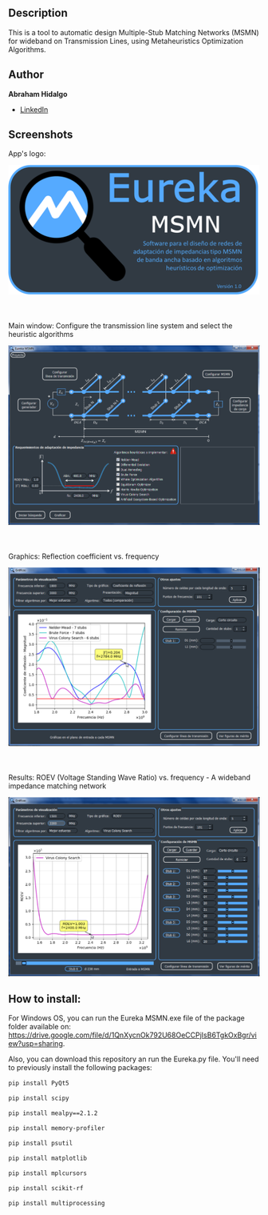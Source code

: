 ## Description
This is a tool to automatic design Multiple-Stub Matching Networks (MSMN) for wideband on Transmission Lines, using Metaheuristics Optimization Algorithms.

## Author
**Abraham Hidalgo**
* [LinkedIn](https://www.linkedin.com/in/hidalgoabraham/)

## Screenshots


App's logo:

![App Screenshot](./logo_eureka_msmn.png)
<br />
<br />
<br />
<br />
Main window: Configure the transmission line system and select the heuristic algorithms

![App Screenshot](./ventana_principal.png)
<br />
<br />
<br />
<br />
Graphics: Reflection coefficient vs. frequency

![App Screenshot](./resultados_disenho.png)
<br />
<br />
<br />
<br />
Results: ROEV (Voltage Standing Wave Ratio) vs. frequency - A wideband impedance matching network

![App Screenshot](./calidad_2.png)

## How to install:
For Windows OS, you can run the Eureka MSMN.exe file of the package folder available on: https://drive.google.com/file/d/1QnXycnOk792U68OeCCPjIsB6TgkOxBgr/view?usp=sharing.

Also, you can download this repository an run the Eureka.py file.
You'll need to previously install the following packages:

```
pip install PyQt5
```
```
pip install scipy
```
```
pip install mealpy==2.1.2
```
```
pip install memory-profiler
```
```
pip install psutil
```
```
pip install matplotlib
```
```
pip install mplcursors
```
```
pip install scikit-rf
```
```
pip install multiprocessing
```
